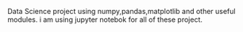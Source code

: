 
Data Science project using numpy,pandas,matplotlib and other useful modules.
i am using jupyter notebok for all of these project.
